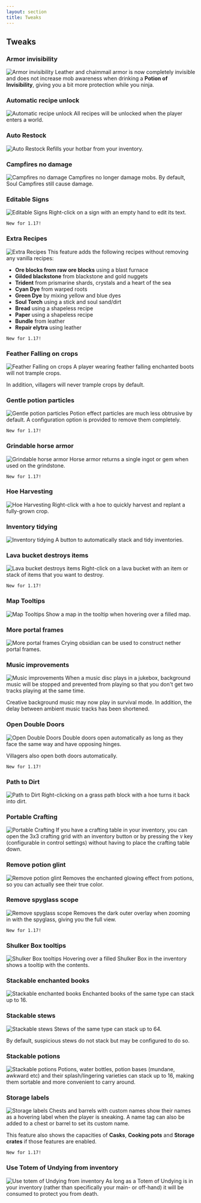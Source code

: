 ```yaml
---
layout: section
title: Tweaks
---
```


## Tweaks

### Armor invisibility
![Armor invisibility](https://github.com/svenhjol/Charm-Assets/blob/master/web/charm-features/armor-invisibility2.png?raw=true)
Leather and chaimmail armor is now completely invisible and does not increase mob awareness when drinking a **Potion of Invisibility**, giving you a bit more protection while you ninja.

### Automatic recipe unlock
![Automatic recipe unlock](https://raw.githubusercontent.com/svenhjol/Charm-Assets/master/web/charm-features/nope.png)
All recipes will be unlocked when the player enters a world.

### Auto Restock
![Auto Restock](https://raw.githubusercontent.com/svenhjol/Charm-Assets/master/web/charm-features/nope.png)
Refills your hotbar from your inventory.

### Campfires no damage
![Campfires no damage](https://github.com/svenhjol/Charm-Assets/blob/master/web/charm-features/campfire-no-damage.png?raw=true)
Campfires no longer damage mobs.
By default, Soul Campfires still cause damage.

### Editable Signs
![Editable Signs](https://raw.githubusercontent.com/svenhjol/Charm-Assets/master/web/charm-features/nope.png)
Right-click on a sign with an empty hand to edit its text.

`New for 1.17!`

### Extra Recipes
![Extra Recipes](https://raw.githubusercontent.com/svenhjol/Charm-Assets/master/web/charm-features/nope.png)
This feature adds the following recipes without removing any vanilla recipes:
* **Ore blocks from raw ore blocks** using a blast furnace
* **Gilded blackstone** from blackstone and gold nuggets
* **Trident** from prismarine shards, crystals and a heart of the sea
* **Cyan Dye** from warped roots
* **Green Dye** by mixing yellow and blue dyes
* **Soul Torch** using a stick and soul sand/dirt
* **Bread** using a shapeless recipe
* **Paper** using a shapeless recipe
* **Bundle** from leather
* **Repair elytra** using leather

`New for 1.17!`

### Feather Falling on crops
![Feather Falling on crops](https://raw.githubusercontent.com/svenhjol/Charm-Assets/master/web/charm-features/nope.png)
A player wearing feather falling enchanted boots will not trample crops.  

In addition, villagers will never trample crops by default.

### Gentle potion particles
![Gentle potion particles](https://raw.githubusercontent.com/svenhjol/Charm-Assets/master/web/charm-features/nope.png)
Potion effect particles are much less obtrusive by default.  A configuration option is provided to remove them completely.

`New for 1.17!`

### Grindable horse armor
![Grindable horse armor](https://raw.githubusercontent.com/svenhjol/Charm-Assets/master/web/charm-features/nope.png)
Horse armor returns a single ingot or gem when used on the grindstone.

`New for 1.17!`

### Hoe Harvesting
![Hoe Harvesting](https://raw.githubusercontent.com/svenhjol/Charm-Assets/master/web/charm-features/nope.png)
Right-click with a hoe to quickly harvest and replant a fully-grown crop.

### Inventory tidying
![Inventory tidying](https://raw.githubusercontent.com/svenhjol/Charm-Assets/master/web/charm-features/nope.png)
A button to automatically stack and tidy inventories.

### Lava bucket destroys items
![Lava bucket destroys items](https://raw.githubusercontent.com/svenhjol/Charm-Assets/master/web/charm-features/nope.png)
Right-click on a lava bucket with an item or stack of items that you want to destroy.

`New for 1.17!`

### Map Tooltips
![Map Tooltips](https://raw.githubusercontent.com/svenhjol/Charm-Assets/master/web/charm-features/nope.png)
Show a map in the tooltip when hovering over a filled map.

### More portal frames
![More portal frames](https://raw.githubusercontent.com/svenhjol/Charm-Assets/master/web/charm-features/nope.png)
Crying obsidian can be used to construct nether portal frames.

### Music improvements
![Music improvements](https://github.com/svenhjol/Charm-Assets/blob/master/web/charm-features/records.png?raw=true)
When a music disc plays in a jukebox, background music will be stopped and prevented from playing so that you don't get two tracks playing at the same time.

Creative background music may now play in survival mode.  In addition, the delay between ambient music tracks has been shortened.

### Open Double Doors
![Open Double Doors](https://raw.githubusercontent.com/svenhjol/Charm-Assets/master/web/charm-features/nope.png)
Double doors open automatically as long as they face the same way and have opposing hinges.

Villagers also open both doors automatically.

`New for 1.17!`

### Path to Dirt
![Path to Dirt](https://github.com/svenhjol/Charm-Assets/blob/master/web/charm-features/dirt-to-path.png?raw=true)
Right-clicking on a grass path block with a hoe turns it back into dirt.

### Portable Crafting
![Portable Crafting](https://raw.githubusercontent.com/svenhjol/Charm-Assets/master/web/charm-features/nope.png)
If you have a crafting table in your inventory, you can open the 3x3 crafting grid with an inventory button or by pressing the `V` key (configurable in control settings) without having to place the crafting table down.

### Remove potion glint
![Remove potion glint](https://raw.githubusercontent.com/svenhjol/Charm-Assets/master/web/charm-features/nope.png)
Removes the enchanted glowing effect from potions, so you can actually see their true color.

### Remove spyglass scope
![Remove spyglass scope](https://raw.githubusercontent.com/svenhjol/Charm-Assets/master/web/charm-features/nope.png)
Removes the dark outer overlay when zooming in with the spyglass, giving you the full view.

`New for 1.17!`

### Shulker Box tooltips
![Shulker Box tooltips](https://raw.githubusercontent.com/svenhjol/Charm-Assets/master/web/charm-features/nope.png)
Hovering over a filled Shulker Box in the inventory shows a tooltip with the contents.

### Stackable enchanted books
![Stackable enchanted books](https://github.com/svenhjol/Charm-Assets/blob/master/web/charm-features/stackable-books.png?raw=true)
Enchanted books of the same type can stack up to 16.

### Stackable stews
![Stackable stews](https://raw.githubusercontent.com/svenhjol/Charm-Assets/master/web/charm-features/nope.png)
Stews of the same type can stack up to 64.

By default, suspicious stews do not stack but may be configured to do so.

### Stackable potions
![Stackable potions](https://github.com/svenhjol/Charm-Assets/blob/master/web/charm-features/stacking-potions.png?raw=true)
Potions, water bottles, potion bases (mundane, awkward etc) and their splash/lingering varieties can stack up to 16, making them sortable and more convenient to carry around.

### Storage labels
![Storage labels](https://raw.githubusercontent.com/svenhjol/Charm-Assets/master/web/charm-features/nope.png)
Chests and barrels with custom names show their names as a hovering label when the player is sneaking.  A name tag can also be added to a chest or barrel to set its custom name.

This feature also shows the capacities of **Casks**, **Cooking pots** and **Storage crates** if those features are enabled.

`New for 1.17!`

### Use Totem of Undying from inventory
![Use totem of Undying from inventory](https://github.com/svenhjol/Charm-Assets/blob/master/web/charm-features/totem.png?raw=true)
As long as a Totem of Undying is in your inventory (rather than specifically your main- or off-hand) it will be consumed to protect you from death.
